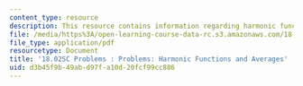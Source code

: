 ```yaml
---
content_type: resource
description: This resource contains information regarding harmonic functions and averages.
file: /media/https%3A/open-learning-course-data-rc.s3.amazonaws.com/18-02sc-multivariable-calculus-fall-2010/d3b45f9b49abd97fa10d20fcf99cc886_MIT18_02SC_pb_87_quest.pdf
file_type: application/pdf
resourcetype: Document
title: '18.02SC Problems : Problems: Harmonic Functions and Averages'
uid: d3b45f9b-49ab-d97f-a10d-20fcf99cc886
---
```

